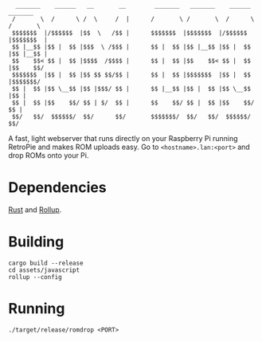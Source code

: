 ```
  _______    ______   __       __        _______   _______    ______   _______
 /       \  /      \ /  \     /  |      /       \ /       \  /      \ /       \
 $$$$$$$  |/$$$$$$  |$$  \   /$$ |      $$$$$$$  |$$$$$$$  |/$$$$$$  |$$$$$$$  |
 $$ |__$$ |$$ |  $$ |$$$  \ /$$$ |      $$ |  $$ |$$ |__$$ |$$ |  $$ |$$ |__$$ |
 $$    $$< $$ |  $$ |$$$$  /$$$$ |      $$ |  $$ |$$    $$< $$ |  $$ |$$    $$/
 $$$$$$$  |$$ |  $$ |$$ $$ $$/$$ |      $$ |  $$ |$$$$$$$  |$$ |  $$ |$$$$$$$/
 $$ |  $$ |$$ \__$$ |$$ |$$$/ $$ |      $$ |__$$ |$$ |  $$ |$$ \__$$ |$$ |
 $$ |  $$ |$$    $$/ $$ | $/  $$ |      $$    $$/ $$ |  $$ |$$    $$/ $$ |
 $$/   $$/  $$$$$$/  $$/      $$/       $$$$$$$/  $$/   $$/  $$$$$$/  $$/
```

A fast, light webserver that runs directly on your Raspberry Pi running
RetroPie and makes ROM uploads easy. Go to `<hostname>.lan:<port>` and drop
ROMs onto your Pi.

# Dependencies
[Rust](https://rustup.rs/) and [Rollup](https://rollupjs.org/).

# Building

```
cargo build --release
cd assets/javascript
rollup --config
```

# Running

```
./target/release/romdrop <PORT>
```
